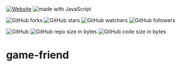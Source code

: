 [![Website](https://img.shields.io/website-up-down-green-red/http/shields.io.svg?label=elky-essay)](https://elky84.github.io)
<img src="https://img.shields.io/badge/made%20with-JavaScript-brightgreen.svg" alt="made with JavaScript">

![GitHub forks](https://img.shields.io/github/forks/elky84/game-friend.svg?style=social&label=Fork)
![GitHub stars](https://img.shields.io/github/stars/elky84/game-friend.svg?style=social&label=Stars)
![GitHub watchers](https://img.shields.io/github/watchers/elky84/game-friend.svg?style=social&label=Watch)
![GitHub followers](https://img.shields.io/github/followers/elky84.svg?style=social&label=Follow)

![GitHub](https://img.shields.io/github/license/mashape/apistatus.svg)
![GitHub repo size in bytes](https://img.shields.io/github/repo-size/elky84/game-friend.svg)
![GitHub code size in bytes](https://img.shields.io/github/languages/code-size/elky84/game-friend.svg)

# game-friend
